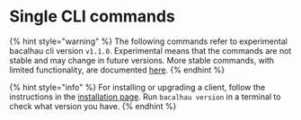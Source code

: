 # Single CLI commands

{% hint style="warning" %}
The following commands refer to experimental bacalhau cli version `v1.1.0`. Experimental means that the commands are not stable and may change in future versions. More stable commands, with limited functionality, are documented [here](../../../all-flags/).
{% endhint %}

{% hint style="info" %}
For installing or upgrading a client, follow the instructions in the [installation page](https://docs.bacalhau.org/getting-started/installation). Run `bacalhau version` in a terminal to check what version you have.
{% endhint %}
